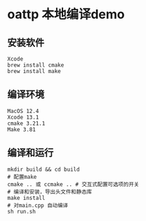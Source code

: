 # oattp 本地编译demo 

## 安装软件
```
Xcode
brew install cmake
brew install make

```

## 编译环境
```
MacOS 12.4
Xcode 13.1
cmake 3.21.1
Make 3.81

```

## 编译和运行
```
mkdir build && cd build
# 配置make
cmake .. 或 ccmake .. # 交互式配置可选项的开关
# 编译和安装，导出头文件和静态库
make install
# 对main.cpp 自动编译
sh run.sh

```
